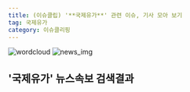 ```yaml
---
title: (이슈클립) '**국제유가**' 관련 이슈, 기사 모아 보기
tag: 국제유가
category: 이슈클리핑
---
```

![wordcloud](https://s3.ap-northeast-2.amazonaws.com/lyrics101-wordcloud/2018-10-02-1538433901.png)
![news_img](https://user-images.githubusercontent.com/42597476/44507050-1206f400-a6e4-11e8-8d98-7ffbfebb353f.png)
## **'**국제유가**'** 뉴스속보 검색결과

